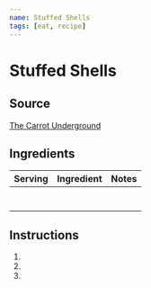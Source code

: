 ```yaml
---
name: Stuffed Shells
tags: [eat, recipe]
---
```


# Stuffed Shells

## Source

[The Carrot Underground](https://thecarrotunderground.com/entree/vegan-stuffed-shells-with-spinach-and-cheese/#recipe)

## Ingredients

| Serving | Ingredient | Notes |
|-|-|-|
|  |  |  |
|  |  |  |
|  |  |  |
|  |  |  |
|  |  |  |
|  |  |  |
|  |  |  |

## Instructions

1. 
1. 
1. 
